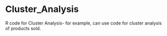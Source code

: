# Cluster_Analysis
R code for Cluster Analysis- for example, can use code for cluster analysis of products sold.

